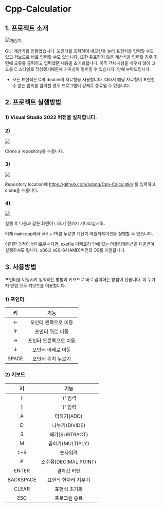 # Cpp-Calculatior

## 1. 프로젝트 소개
![계산기](https://blog.kakaocdn.net/dn/qG7Js/btrsrmhEfEj/BMpSJzPMcvootvkro59KYk/img.gif)

GUI 계산기를 만들었습니다. 포인터를 조작하여 네모칸을 눌러 표현식을 입력할 수도 있고 키보드로 바로 입력할 수도 있습니다. 
또한 유효하지 않은 계산식을 입력할 경우 화면에 오류를 출력하고 입력했던 내용을 초기화합니다. 아직 객체지향을 배우지 않아 코드를 C 스타일로 작성했기때문에 가독성이 떨어질 수 있습니다. 양해 부탁드립니다.

* 모든 표현식은 C의 double의 자료형을 사용합니다. 따라서 해당 자료형이 표현할 수 없는 범위를 입력할 경우 프로그램이 강제로 종료될 수 있습니다.

## 2. 프로젝트 실행방법
### 1) Visual Studio 2022 버전을 설치합니다.

### 2)
![](https://img1.daumcdn.net/thumb/R1280x0/?scode=mtistory2&fname=https%3A%2F%2Fblog.kakaocdn.net%2Fdn%2FbEEYAt%2FbtrsrUd2mT7%2F0W0SAZbaWLOYRaYo5b20xk%2Fimg.jpg)

Clone a repository를 누릅니다.

### 3)
![](https://img1.daumcdn.net/thumb/R1280x0/?scode=mtistory2&fname=https%3A%2F%2Fblog.kakaocdn.net%2Fdn%2Fm0Ejc%2FbtrslWDXfRg%2Fa54Q36o0s4FdzkSUeJapwK%2Fimg.jpg)

Repository location에 https://github.com/psbnq/Cpp-Calculatior 를 입력하고, clone을 누릅니다.

### 4)
![](https://img1.daumcdn.net/thumb/R1280x0/?scode=mtistory2&fname=https%3A%2F%2Fblog.kakaocdn.net%2Fdn%2F2oQLj%2FbtrssvdYdq5%2FPKKyesTTmv6KueQ7kAkysK%2Fimg.png)

실행 후 다음과 같은 화면이 나오기 전까지 기다리십시오. 

이제 main.cpp에서 ctrl + F5를 누르면 계산기 어플리케이션을 실행할 수 있습니다.

이러한 과정이 번거로우시다면, exefile 디렉토리 안에 있는 어플리케이션을 다운받아 실행하셔도 됩니다. x86과 x86-64(AMD)버전의 OS를 지원합니다.

## 3. 사용방법

포인터를 이동시켜 입력하는 방법과 키보드로 바로 입력하는 방법이 있습니다. 이 두가지 방법 모두 키보드를 이용합니다.

### 1) 포인터

|키|기능|
|:---:|:---:|
|←|포인터 왼쪽으로 이동| 
|↑|포인터 위로 이동|
|→|포인터 오른쪽으로 이동|
|↓|포인터 아래로 이동|
|SPACE|포인터 위치 누르기|

### 2) 키보드

|키|기능|
|:---:|:---:|
|[|'(' 입력|
|]|')' 입력|
|A|더하기(ADD)|
|D|나누기(DIVIDE)|
|S|빼기(SUBTRACT)|
|M|곱하기(MULTIPLY)|
|1~9|숫자입력|
|P|소수점(DECIMAL POINT)|
|ENTER|결과값 리턴|
|BACKSPACE|표현식 한자리 지우기|
|CLEAR|표현식 초기화|
|ESC|프로그램 종료|
